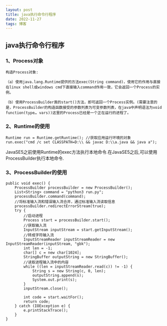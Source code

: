 ```yaml
---
layout: post
title: java执行命令行程序
date: 2022-11-27
tags: 博客
---
```


## java执行命令行程序


### 1、Process对象

    构造Process对象:

    （a）使用java.lang.Runtime提供的方法exec(String command)，使用它的作用与直接在linux shell或windows cmd下直接输入command作用一致，它会返回一个Process的实例。

    （b）使用ProcessBuilder类的start()方法，即可返回一个Process实例。(需要注意的是，ProcessBuilder的构造函数接受的参数列表为可变参数列表，在java中声明语法为void function(type… vars))这里的Process已经是一个正在运行的进程了。

### 2、Runtime的使用

    Runtime run = Runtime.getRuntime(); //获取应用运行环境的对象
    run.exec("cmd /c set CLASSPATH=D:\\ && javac D:\\a.java && java a");

JavaSE5之前使用Runtime的exec方法执行本地命令.在JavaSE5之后,可以使用ProcessBuilder执行本地命令.



### 3、ProcessBuilder的使用

    public void exec() {
        ProcessBuilder processBuilder = new ProcessBuilder();
        List<String> command = "python3 run.py";
        processBuilder.command(command);
        //将标准输入流和错误输入流合并，通过标准输入流读取信息
        processBuilder.redirectErrorStream(true);
        try {
            //启动进程
            Process start = processBuilder.start();
            //获取输入流
            InputStream inputStream = start.getInputStream();
            //转成字符输入流
            InputStreamReader inputStreamReader = new InputStreamReader(inputStream, "gbk");
            int len = -1;
            char[] c = new char[1024];
            StringBuffer outputString = new StringBuffer();
            //读取进程输入流中的内容
            while ((len = inputStreamReader.read(c)) != -1) {
                String s = new String(c, 0, len);
                outputString.append(s);
                System.out.print(s);
            }
            inputStream.close();

            int code = start.waitFor();
            return code;
        } catch (IOException e) {
            e.printStackTrace();
        }
    }




